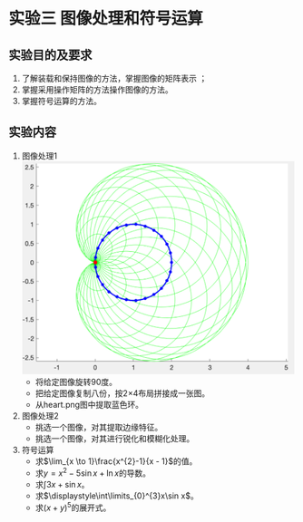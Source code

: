 # 实验三 图像处理和符号运算

## 实验目的及要求

1. 了解装载和保持图像的方法，掌握图像的矩阵表示 ；
2. 掌握采用操作矩阵的方法操作图像的方法。
3. 掌握符号运算的方法。

## 实验内容

1. 图像处理1
    ![实验3-1图](实验3-1图.png)
    - 将给定图像旋转90度。
    - 把给定图像复制八份，按2×4布局拼接成一张图。
    - 从heart.png图中提取蓝色环。
2. 图像处理2
    - 挑选一个图像，对其提取边缘特征。
    - 挑选一个图像，对其进行锐化和模糊化处理。
3. 符号运算
    - 求$\lim_{x \to 1}\frac{x^{2}-1}{x - 1}$的值。
    - 求$y = x^{2}-5\sin x+\ln x$的导数。
    - 求$\displaystyle\int 3x+ \sin x$。
    - 求$\displaystyle\int\limits_{0}^{3}x\sin x$。
    - 求$(x + y)^{5}$的展开式。